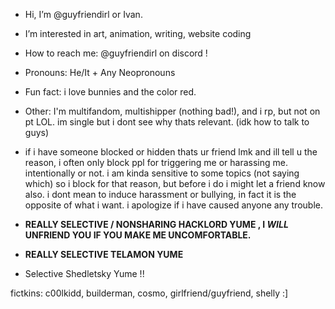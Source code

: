 - Hi, I’m @guyfriendirl or Ivan.
  
- I’m interested in art, animation, writing, website coding
  
- How to reach me: @guyfriendirl on discord !
  
- Pronouns: He/It + Any Neopronouns
  
- Fun fact: i love bunnies and the color red.
  
- Other: I'm multifandom, multishipper (nothing bad!), and i rp, but not on pt LOL. im single but i dont see why thats relevant. (idk how to talk to guys)
  
- if i have someone blocked or hidden thats ur friend lmk and ill tell u the reason, i often only block ppl for triggering me or harassing me. intentionally or not. i am kinda sensitive to some topics (not saying which) so i block for that reason, but before i do i might let a friend know also. i dont mean to induce harassment or bullying, in fact it is the opposite of what i want. i apologize if i have caused anyone any trouble.

-  **REALLY SELECTIVE / NONSHARING HACKLORD YUME , I *WILL* UNFRIEND YOU IF YOU MAKE ME UNCOMFORTABLE.**
-  **REALLY SELECTIVE TELAMON YUME**
-  Selective Shedletsky Yume !!

 
 fictkins: c00lkidd, builderman, cosmo, girlfriend/guyfriend, shelly :] 
